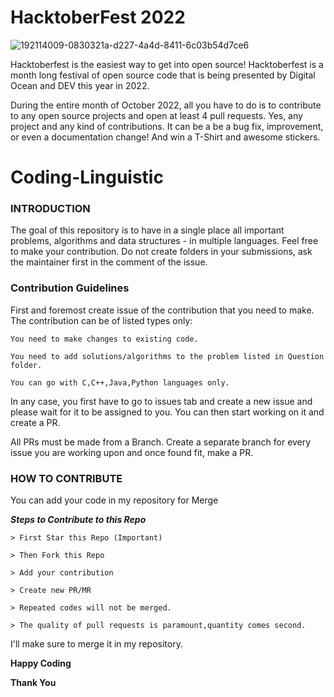 
# HacktoberFest 2022

![192114009-0830321a-d227-4a4d-8411-6c03b54d7ce6](https://user-images.githubusercontent.com/85143283/193421745-be806853-f40c-44f3-9bed-fb083615635b.png)

Hacktoberfest is the easiest way to get into open source! Hacktoberfest is a month long festival of open source code that is being presented by Digital Ocean and DEV this year in 2022.

<!-- ---------------------------------------------------------------------- -->

During the entire month of October 2022, all you have to do is to contribute to any open source projects and open at least 4 pull requests. Yes, any project and any kind of contributions. It can be a be a bug fix, improvement, or even a documentation change! And win a T-Shirt and awesome stickers.

# Coding-Linguistic

### INTRODUCTION
The goal of this repository is to have in a single place all important problems, algorithms and data structures - in multiple languages. Feel free to make your contribution. Do not create folders in your submissions, ask the maintainer first in the comment of the issue.

### Contribution Guidelines

First and foremost create issue of the contribution that you need to make. The contribution can be of listed types only:

``` You need to make changes to existing code. ```

``` You need to add solutions/algorithms to the problem listed in Question folder. ```

``` You can go with C,C++,Java,Python languages only. ```


In any case, you first have to go to issues tab and create a new issue and please wait for it to be assigned to you. You can then start working on it and create a PR.

All PRs must be made from a Branch. Create a separate branch for every issue you are working upon and once found fit, make a PR.

### HOW TO CONTRIBUTE

You can add your code in my repository for Merge

***Steps to Contribute to this Repo***
```
> First Star this Repo (Important)

> Then Fork this Repo

> Add your contribution

> Create new PR/MR

> Repeated codes will not be merged.

> The quality of pull requests is paramount,quantity comes second.
```

I'll make sure to merge it in my repository.


**Happy Coding**

**Thank You**



